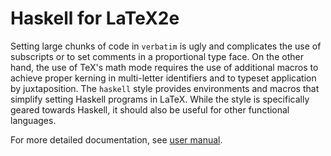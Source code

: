 Haskell for LaTeX2e
===================

Setting large chunks of code in `verbatim` is ugly and complicates the use of subscripts or to set comments in a proportional type face. On the other hand, the use of TeX's math mode requires the use of additional macros to achieve proper kerning in multi-letter identifiers and to typeset application by juxtaposition. The `haskell` style provides environments and macros that simplify setting Haskell programs in LaTeX. While the style is specifically geared towards Haskell, it should also be useful for other functional languages.

For more detailed documentation, see [user manual](haskell-example.pdf).

